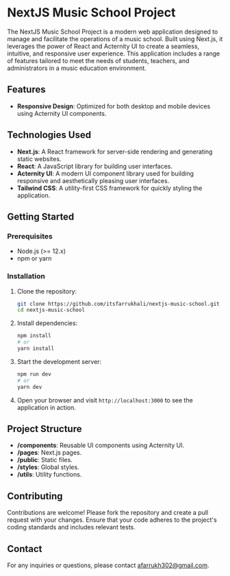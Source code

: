 # NextJS Music School Project

The NextJS Music School Project is a modern web application designed to manage and facilitate the operations of a music school. Built using Next.js, it leverages the power of React and Acternity UI to create a seamless, intuitive, and responsive user experience. This application includes a range of features tailored to meet the needs of students, teachers, and administrators in a music education environment.

## Features

- **Responsive Design**: Optimized for both desktop and mobile devices using Acternity UI components.

## Technologies Used

- **Next.js**: A React framework for server-side rendering and generating static websites.
- **React**: A JavaScript library for building user interfaces.
- **Acternity UI**: A modern UI component library used for building responsive and aesthetically pleasing user interfaces.
- **Tailwind CSS**: A utility-first CSS framework for quickly styling the application.

## Getting Started

### Prerequisites

- Node.js (>= 12.x)
- npm or yarn

### Installation

1. Clone the repository:

   ```bash
   git clone https://github.com/itsfarrukhali/nextjs-music-school.git
   cd nextjs-music-school
   ```

2. Install dependencies:

   ```bash
   npm install
   # or
   yarn install
   ```

3. Start the development server:

   ```bash
   npm run dev
   # or
   yarn dev
   ```

4. Open your browser and visit `http://localhost:3000` to see the application in action.

## Project Structure

- **/components**: Reusable UI components using Acternity UI.
- **/pages**: Next.js pages.
- **/public**: Static files.
- **/styles**: Global styles.
- **/utils**: Utility functions.

## Contributing

Contributions are welcome! Please fork the repository and create a pull request with your changes. Ensure that your code adheres to the project's coding standards and includes relevant tests.

## Contact

For any inquiries or questions, please contact afarrukh302@gmail.com.
